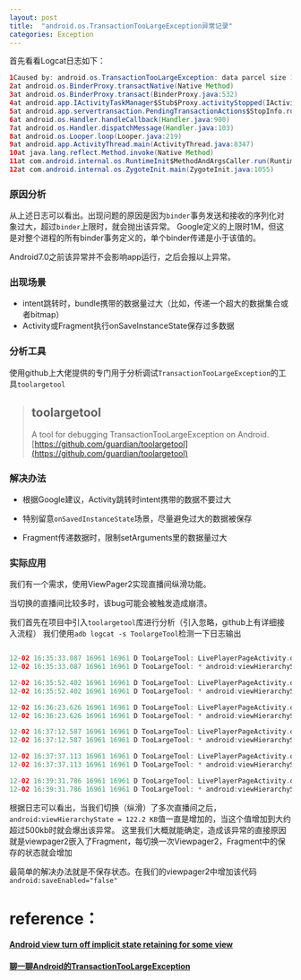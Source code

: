 ```yaml
---
layout: post
title:  "android.os.TransactionTooLargeException异常记录"
categories: Exception
---
```


首先看看Logcat日志如下：
```java
1Caused by: android.os.TransactionTooLargeException: data parcel size 1278400 bytes
2at android.os.BinderProxy.transactNative(Native Method)
3at android.os.BinderProxy.transact(BinderProxy.java:532)
4at android.app.IActivityTaskManager$Stub$Proxy.activityStopped(IActivityTaskManager.java:4561)
5at android.app.servertransaction.PendingTransactionActions$StopInfo.run(PendingTransactionActions.java:145)
6at android.os.Handler.handleCallback(Handler.java:900)
7at android.os.Handler.dispatchMessage(Handler.java:103)
8at android.os.Looper.loop(Looper.java:219)
9at android.app.ActivityThread.main(ActivityThread.java:8347)
10at java.lang.reflect.Method.invoke(Native Method)
11at com.android.internal.os.RuntimeInit$MethodAndArgsCaller.run(RuntimeInit.java:513)
12at com.android.internal.os.ZygoteInit.main(ZygoteInit.java:1055)
```
### 原因分析
从上述日志可以看出。出现问题的原因是因为`binder`事务发送和接收的序列化对象过大，超过`binder`上限时，就会抛出该异常。
Google定义的上限时1M，但这是对整个进程的所有binder事务定义的，单个binder传递是小于该值的。

Android7.0之前该异常并不会影响app运行，之后会报以上异常。

### 出现场景
* intent跳转时，bundle携带的数据量过大（比如，传递一个超大的数据集合或者bitmap）
* Activity或Fragment执行onSaveInstanceState保存过多数据
### 分析工具
使用github上大佬提供的专门用于分析调试`TransactionTooLargeException`的工具`toolargetool`

> ## toolargetool
> A tool for debugging TransactionTooLargeException on Android.
[https://github.com/guardian/toolargetool](https://github.com/guardian/toolargetool)



### 解决办法

* 根据Google建议，Activity跳转时intent携带的数据不要过大

* 特别留意`onSavedInstanceState`场景，尽量避免过大的数据被保存

* Fragment传递数据时，限制setArguments里的数据量过大

### 实际应用

我们有一个需求，使用ViewPager2实现直播间纵滑功能。

当切换的直播间比较多时，该bug可能会被触发造成崩溃。

我们首先在项目中引入`toolargetool`库进行分析（引入忽略，github上有详细接入流程）
我们使用`adb logcat -s ToolargeTool`检测一下日志输出
```kotlin

12-02 16:35:33.087 16961 16961 D TooLargeTool: LivePlayerPageActivity.onSaveInstanceState wrote: Bundle131394213 contains 5 keys and measures 19.0 KB when serialized as a Parcel
12-02 16:35:33.087 16961 16961 D TooLargeTool: * android:viewHierarchyState = 1.0 KB

12-02 16:35:52.402 16961 16961 D TooLargeTool: LivePlayerPageActivity.onSaveInstanceState wrote: Bundle140574781 contains 5 keys and measures 57.8 KB when serialized as a Parcel
12-02 16:35:52.402 16961 16961 D TooLargeTool: * android:viewHierarchyState = 14.2 KB

12-02 16:36:23.626 16961 16961 D TooLargeTool: LivePlayerPageActivity.onSaveInstanceState wrote: Bundle216803432 contains 5 keys and measures 83.2 KB when serialized as a Parcel
12-02 16:36:23.626 16961 16961 D TooLargeTool: * android:viewHierarchyState = 37.2 KB

12-02 16:37:12.587 16961 16961 D TooLargeTool: LivePlayerPageActivity.onSaveInstanceState wrote: Bundle91071570 contains 5 keys and measures 118.5 KB when serialized as a Parcel
12-02 16:37:12.587 16961 16961 D TooLargeTool: * android:viewHierarchyState = 76.1 KB

12-02 16:37:37.113 16961 16961 D TooLargeTool: LivePlayerPageActivity.onSaveInstanceState wrote: Bundle45092331 contains 5 keys and measures 166.8 KB when serialized as a Parcel
12-02 16:37:37.113 16961 16961 D TooLargeTool: * android:viewHierarchyState = 122.2 KB

12-02 16:39:31.786 16961 16961 D TooLargeTool: LivePlayerPageActivity.onSaveInstanceState wrote: Bundle267655365 contains 5 keys and measures 202.2 KB when serialized as a Parcel
12-02 16:39:31.786 16961 16961 D TooLargeTool: * android:viewHierarchyState = 159.7 KB

```
根据日志可以看出，当我们切换（纵滑）了多次直播间之后，` android:viewHierarchyState = 122.2 KB`值一直是增加的，当这个值增加到大约超过500kb时就会爆出该异常。
这里我们大概就能确定，造成该异常的直接原因就是viewpager2嵌入了Fragment，每切换一次Viewpager2，Fragment中的保存的状态就会增加

最简单的解决办法就是不保存状态。在我们的viewpager2中增加该代码`android:saveEnabled="false"`



# reference：
#### [Android view turn off implicit state retaining for some view](https://stackoverflow.com/questions/15527456/android-view-turn-off-implicit-state-retaining-for-some-view)

#### [聊一聊Android的TransactionTooLargeException](https://blog.csdn.net/hyhyl1990/article/details/95865278)